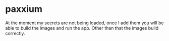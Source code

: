 # paxxium

At the moment my secrets are not being loaded, once I add them you will be able to build the images and run the app. Other than that the images build correctly.
